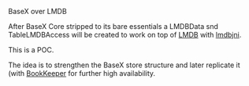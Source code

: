 BaseX over LMDB

After BaseX Core stripped to its bare essentials a LMDBData snd TableLMDBAccess will be created to work on top of [LMDB](http://symas.com/mdb/) with [lmdbjni](https://github.com/deephacks/lmdbjni).

This is a POC.

The idea is to strengthen the BaseX store structure and later replicate it (with [BookKeeper](http://bookkeeper.apache.org/?) for further high availability.
